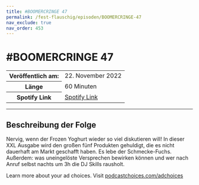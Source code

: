 ```yaml
---
title: #BOOMERCRINGE 47
permalink: /fest-flauschig/episoden/BOOMERCRINGE-47
nav_exclude: true
nav_order: 453
---
```


# #BOOMERCRINGE 47
<table class="resp-table dcf-table dcf-table-responsive dcf-table-bordered dcf-table-striped dcf-w-100%">
                    <tbody>
                        <tr>
                            <th scope="row">Veröffentlich am:</th>
                            <td data-label="Veröffentlich am:">22. November 2022</td>
                        </tr>
                        <tr>
                            <th scope="row">Länge </th>
                            <td data-label="Länge ">60 Minuten</td>
                        </tr><tr>
                                <th scope="row">Spotify Link</th>
                                <td data-label="Spotify Link"><a href="https://open.spotify.com/episode/3wrTnK7t570ic27faGCHDO">Spotify Link</a></td>
                            </tr></tbody>
                </table>

***

## Beschreibung der Folge

<div>
<p>Nervig, wenn der Frozen Yoghurt wieder so viel diskutieren will! In dieser XXL Ausgabe wird den großen fünf Produkten gehuldigt, die es nicht dauerhaft am Markt geschafft haben. Es lebe der Schmecke-Fuchs. Außerdem: was uneingelöste Versprechen bewirken können und wer nach Anruf selbst nachts um 3h die DJ Skills rausholt.</p><p> </p><p>Learn more about your ad choices. Visit <a href="https://podcastchoices.com/adchoices" rel="nofollow">podcastchoices.com/adchoices</a></p>  
</div>

